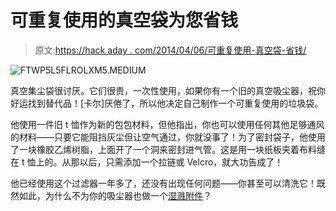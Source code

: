 # 可重复使用的真空袋为您省钱

> 原文:[https://hack aday . com/2014/04/06/可重复使用-真空袋-省钱/](https://hackaday.com/2014/04/06/reusable-vacuum-bag-saves-you-money/)

![FTWP5L5FLROLXM5.MEDIUM](../Images/8da9617436779db046c9103db6331424.png)

真空集尘袋很讨厌。它们很贵，一次性使用，如果你有一个旧的真空吸尘器，祝你好运找到替代品！[卡尔]厌倦了，所以他决定自己制作一个可重复使用的垃圾袋。

他使用一件旧 t 恤作为新的包包材料，但他指出，你也可以使用任何其他足够通风的材料——只要它能阻挡灰尘但让空气通过，你就没事了！为了密封袋子，他使用了一块橡胶乙烯树脂，上面开了一个洞来密封进气管。这是用一块纸板夹着布料缝在 t 恤上的。从那以后，只需添加一个拉链或 Velcro，就大功告成了！

他已经使用这个过滤器一年多了，还没有出现任何问题——你甚至可以清洗它！既然如此，为什么不为你的吸尘器也做一个[湿溅附件](http://hackaday.com/2013/06/13/wet-spill-vacuum-cleaner-attachment/)？